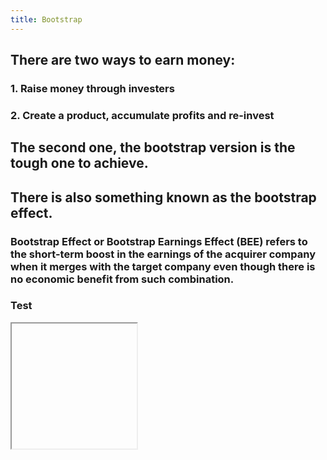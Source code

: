 ```yaml
---
title: Bootstrap
---
```

## There are two ways to earn money:
### 1. Raise money through investers
### 2. Create a product, accumulate profits and re-invest
## The second one, the bootstrap version is the tough one to achieve.
## There is also something known as the **bootstrap effect**.
### Bootstrap Effect or Bootstrap Earnings Effect (BEE) refers to the short-term boost in the earnings of the acquirer company when it merges with the target company even though there is no economic benefit from such combination.
### Test
<iframe class="twitter-tweet" width="200px" height="200px"><p lang="en" dir="ltr">I think the people who start up businesses are the ones who just do it without asking for permission. If you write to the head teacher and be like, &quot;Oh, Dear Sir, is it okay if I sell sweets in the playground?&quot; Obviously, the answer is going to be &quot;no&quot;; you just to do it anyway! <a href="https://t.co/5cp2YHUM9p">pic.twitter.com/5cp2YHUM9p</a></p>&mdash; Ali Abdaal (@AliAbdaal) <a href="https://twitter.com/AliAbdaal/status/1299028915114012676?ref_src=twsrc%5Etfw">August 27, 2020</a></blockquote> <script async src="https://platform.twitter.com/widgets.js" charset="utf-8"></iframe>
